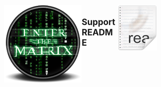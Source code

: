<img src="readme.png" align="right" />
<img src="enter-the-matrix.png" align="left" />

# Support README 
